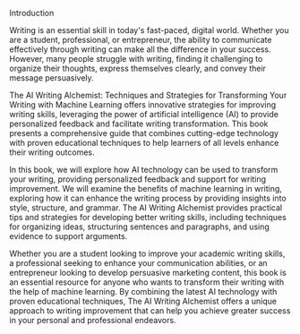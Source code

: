 Introduction

Writing is an essential skill in today's fast-paced, digital world. Whether you are a student, professional, or entrepreneur, the ability to communicate effectively through writing can make all the difference in your success. However, many people struggle with writing, finding it challenging to organize their thoughts, express themselves clearly, and convey their message persuasively.

The AI Writing Alchemist: Techniques and Strategies for Transforming Your Writing with Machine Learning offers innovative strategies for improving writing skills, leveraging the power of artificial intelligence (AI) to provide personalized feedback and facilitate writing transformation. This book presents a comprehensive guide that combines cutting-edge technology with proven educational techniques to help learners of all levels enhance their writing outcomes.

In this book, we will explore how AI technology can be used to transform your writing, providing personalized feedback and support for writing improvement. We will examine the benefits of machine learning in writing, exploring how it can enhance the writing process by providing insights into style, structure, and grammar. The AI Writing Alchemist provides practical tips and strategies for developing better writing skills, including techniques for organizing ideas, structuring sentences and paragraphs, and using evidence to support arguments.

Whether you are a student looking to improve your academic writing skills, a professional seeking to enhance your communication abilities, or an entrepreneur looking to develop persuasive marketing content, this book is an essential resource for anyone who wants to transform their writing with the help of machine learning. By combining the latest AI technology with proven educational techniques, The AI Writing Alchemist offers a unique approach to writing improvement that can help you achieve greater success in your personal and professional endeavors.
